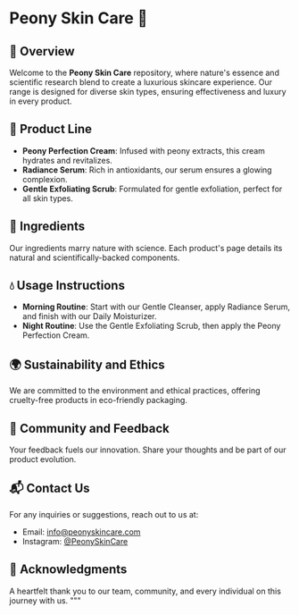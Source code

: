 # Peony Skin Care 🌸

## 🌟 Overview
Welcome to the **Peony Skin Care** repository, where nature's essence and scientific research blend to create a luxurious skincare experience. Our range is designed for diverse skin types, ensuring effectiveness and luxury in every product.

## 🌿 Product Line
- **Peony Perfection Cream**: Infused with peony extracts, this cream hydrates and revitalizes.
- **Radiance Serum**: Rich in antioxidants, our serum ensures a glowing complexion.
- **Gentle Exfoliating Scrub**: Formulated for gentle exfoliation, perfect for all skin types.

## 📔 Ingredients
Our ingredients marry nature with science. Each product's page details its natural and scientifically-backed components.

## 💧 Usage Instructions
- **Morning Routine**: Start with our Gentle Cleanser, apply Radiance Serum, and finish with our Daily Moisturizer.
- **Night Routine**: Use the Gentle Exfoliating Scrub, then apply the Peony Perfection Cream.

## 🌍 Sustainability and Ethics
We are committed to the environment and ethical practices, offering cruelty-free products in eco-friendly packaging.

## 💬 Community and Feedback
Your feedback fuels our innovation. Share your thoughts and be part of our product evolution.

## 📬 Contact Us
For any inquiries or suggestions, reach out to us at:
- Email: [info@peonyskincare.com](mailto:info@peonyskincare.com)
- Instagram: [@PeonySkinCare](https://instagram.com/PeonySkinCare)

## 🙏 Acknowledgments
A heartfelt thank you to our team, community, and every individual on this journey with us.
"""

